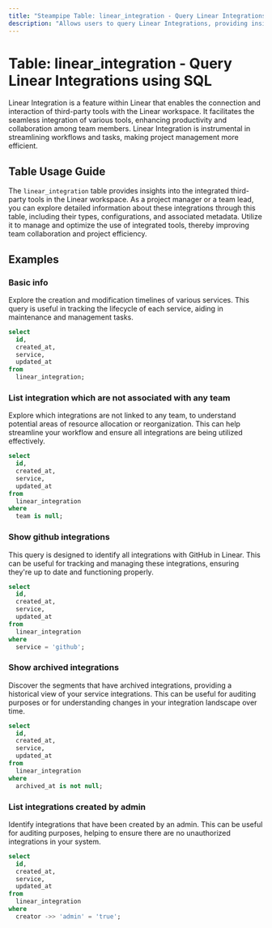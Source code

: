 ```yaml
---
title: "Steampipe Table: linear_integration - Query Linear Integrations using SQL"
description: "Allows users to query Linear Integrations, providing insights into the connected third-party tools in the Linear workspace."
---
```


# Table: linear_integration - Query Linear Integrations using SQL

Linear Integration is a feature within Linear that enables the connection and interaction of third-party tools with the Linear workspace. It facilitates the seamless integration of various tools, enhancing productivity and collaboration among team members. Linear Integration is instrumental in streamlining workflows and tasks, making project management more efficient.

## Table Usage Guide

The `linear_integration` table provides insights into the integrated third-party tools in the Linear workspace. As a project manager or a team lead, you can explore detailed information about these integrations through this table, including their types, configurations, and associated metadata. Utilize it to manage and optimize the use of integrated tools, thereby improving team collaboration and project efficiency.

## Examples

### Basic info
Explore the creation and modification timelines of various services. This query is useful in tracking the lifecycle of each service, aiding in maintenance and management tasks.

```sql
select
  id,
  created_at,
  service,
  updated_at
from
  linear_integration;
```

### List integration which are not associated with any team
Explore which integrations are not linked to any team, to understand potential areas of resource allocation or reorganization. This can help streamline your workflow and ensure all integrations are being utilized effectively.

```sql
select
  id,
  created_at,
  service,
  updated_at
from
  linear_integration
where
  team is null;
```

### Show github integrations
This query is designed to identify all integrations with GitHub in Linear. This can be useful for tracking and managing these integrations, ensuring they're up to date and functioning properly.

```sql
select
  id,
  created_at,
  service,
  updated_at
from
  linear_integration
where
  service = 'github';
```

### Show archived integrations
Discover the segments that have archived integrations, providing a historical view of your service integrations. This can be useful for auditing purposes or for understanding changes in your integration landscape over time.

```sql
select
  id,
  created_at,
  service,
  updated_at
from
  linear_integration
where
  archived_at is not null;
```

### List integrations created by admin
Identify integrations that have been created by an admin. This can be useful for auditing purposes, helping to ensure there are no unauthorized integrations in your system.

```sql
select
  id,
  created_at,
  service,
  updated_at
from
  linear_integration
where
  creator ->> 'admin' = 'true';
```